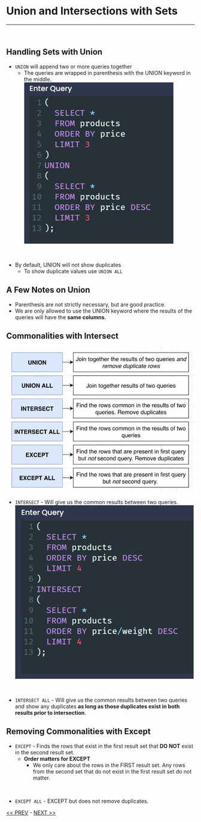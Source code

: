 # Union and Intersections with Sets

<hr>
<br>

## Handling Sets with Union

- `UNION` will append two or more queries together
  - The queries are wrapped in parenthesis with the UNION keyword in the middle.
![union](../resources/union.JPG)
<br>

  - By default, UNION will not show duplicates
    - To show duplicate values use `UNION ALL`

## A Few Notes on Union
  - Parenthesis are not strictly necessary, but are good practice.
  - We are only allowed to use the UNION keyword where the results of the queries will have the **same columns.**

## Commonalities with Intersect

![commonalities](../resources/commonalities.JPG)

- `INTERSECT` - Will give us the common results between two queries.
![intersect](../resources/intersect.JPG)
<br>

- `INTERSECT ALL` - Will give us the common results between two queries and show any duplicates **as long as those duplicates exist in both results prior to intersection**.

## Removing Commonalities with Except

- `EXCEPT` - Finds the rows that exist in the first result set that **DO NOT** exist in the second result set.
  - **Order matters for EXCEPT**
    - We only care about the rows in the FIRST result set. Any rows from the second set that do not exist in the first result set do not matter.
<br>

- `EXCEPT ALL` - EXCEPT but does not remove duplicates.

[<< PREV](../7_Sorting_Records/index.md) - [NEXT >>](../9_Assembing_Queries_with_SubQueries/index.md)
